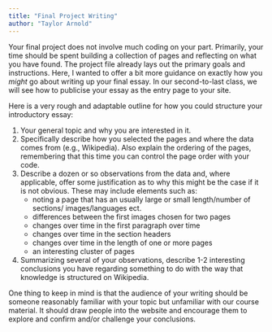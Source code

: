 ```yaml
---
title: "Final Project Writing"
author: "Taylor Arnold"
---
```


Your final project does not involve much coding on your part. Primarily, your
time should be spent building a collection of pages and reflecting on what you
have found. The project file already lays out the primary goals and
instructions. Here, I wanted to offer a bit more guidance on exactly how you
*might* go about writing up your final essay. In our second-to-last class, we
will see how to publicise your essay as the entry page to your site.

Here is a very rough and adaptable outline for how you could structure your
introductory essay:

1. Your general topic and why you are interested in it.
2. Specifically describe how you selected the pages and where the data comes
from (e.g., Wikipedia). Also explain the ordering of the pages, remembering
that this time you can control the page order with your code.
3. Describe a dozen or so observations from the data and, where applicable,
offer some justification as to why this might be the case if it is not obvious.
These may include elements such as:
    - noting a page that has an usually large or small length/number of sections/
    images/languages ect.
    - differences between the first images chosen for two pages
    - changes over time in the first paragraph over time
    - changes over time in the section headers
    - changes over time in the length of one or more pages
    - an interesting cluster of pages
4. Summarizing several of your observations, describe 1-2 interesting
conclusions you have regarding something to do with the way that knowledge is
structured on Wikipedia.

One thing to keep in mind is that the audience of your writing should be
someone reasonably familiar with your topic but unfamiliar with our course
material. It should draw people into the website and encourage them to explore
and confirm and/or challenge your conclusions.
